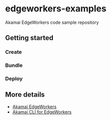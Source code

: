 # edgeworkers-examples

Akamai EdgeWorkers code sample repository

## Getting started

### Create
### Bundle
### Deploy

## More details  
- [Akamai EdgeWorkers](https://developer.akamai.com/akamai-edgeworkers-overview)
- [Akamai CLI for EdgeWorkers](https://developer.akamai.com/legacy/cli/packages/edgeworkers.html)
